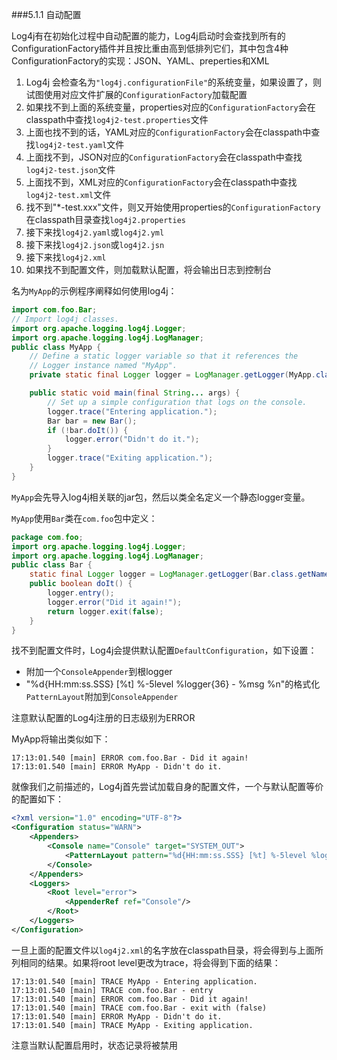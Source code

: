 ###5.1.1 自动配置

Log4j有在初始化过程中自动配置的能力，Log4j启动时会查找到所有的ConfigurationFactory插件并且按比重由高到低排列它们，其中包含4种ConfigurationFactory的实现：JSON、YAML、preperties和XML

1. Log4j 会检查名为`"log4j.configurationFile"`的系统变量，如果设置了，则试图使用对应文件扩展的`ConfigurationFactory`加载配置
2. 如果找不到上面的系统变量，properties对应的`ConfigurationFactory`会在classpath中查找`log4j2-test.properties`文件
3. 上面也找不到的话，YAML对应的`ConfigurationFactory`会在classpath中查找`log4j2-test.yaml`文件
4. 上面找不到，JSON对应的`ConfigurationFactory`会在classpath中查找`log4j2-test.json`文件
5. 上面找不到，XML对应的`ConfigurationFactory`会在classpath中查找`log4j2-test.xml`文件
6. 找不到"*-test.xxx"文件，则又开始使用properties的`ConfigurationFactory`在classpath目录查找`log4j2.properties`
7. 接下来找`log4j2.yaml`或`log4j2.yml`
8. 接下来找`log4j2.json`或`log4j2.jsn`
9. 接下来找`log4j2.xml`
10. 如果找不到配置文件，则加载默认配置，将会输出日志到控制台

名为`MyApp`的示例程序阐释如何使用log4j：
```java
import com.foo.Bar;
// Import log4j classes.
import org.apache.logging.log4j.Logger;
import org.apache.logging.log4j.LogManager;
public class MyApp {
	// Define a static logger variable so that it references the
	// Logger instance named "MyApp".
	private static final Logger logger = LogManager.getLogger(MyApp.class);

	public static void main(final String... args) {
		// Set up a simple configuration that logs on the console.
		logger.trace("Entering application.");
		Bar bar = new Bar();
		if (!bar.doIt()) {
			logger.error("Didn't do it.");
		}
		logger.trace("Exiting application.");
	}
}
```

`MyApp`会先导入log4j相关联的jar包，然后以类全名定义一个静态logger变量。

`MyApp`使用`Bar`类在`com.foo`包中定义：
```java
package com.foo;
import org.apache.logging.log4j.Logger;
import org.apache.logging.log4j.LogManager;
public class Bar {
	static final Logger logger = LogManager.getLogger(Bar.class.getName());
	public boolean doIt() {
		logger.entry();
		logger.error("Did it again!");
		return logger.exit(false);
	}
}
```

找不到配置文件时，Log4j会提供默认配置`DefaultConfiguration`，如下设置：

* 附加一个`ConsoleAppender`到根logger
* "%d{HH:mm:ss.SSS} [%t] %-5level %logger{36} - %msg %n"的格式化`PatternLayout`附加到`ConsoleAppender`

注意默认配置的Log4j注册的日志级别为ERROR

MyApp将输出类似如下：
```console
17:13:01.540 [main] ERROR com.foo.Bar - Did it again!
17:13:01.540 [main] ERROR MyApp - Didn't do it.
```

就像我们之前描述的，Log4j首先尝试加载自身的配置文件，一个与默认配置等价的配置如下：
```xml
<?xml version="1.0" encoding="UTF-8"?>
<Configuration status="WARN">
	<Appenders>
		<Console name="Console" target="SYSTEM_OUT">
			<PatternLayout pattern="%d{HH:mm:ss.SSS} [%t] %-5level %logger{36} - %msg%n"/>
		</Console>
	</Appenders>
	<Loggers>
		<Root level="error">
			<AppenderRef ref="Console"/>
		</Root>
	</Loggers>
</Configuration>
```

一旦上面的配置文件以`log4j2.xml`的名字放在classpath目录，将会得到与上面所列相同的结果。如果将root level更改为trace，将会得到下面的结果：
```console
17:13:01.540 [main] TRACE MyApp - Entering application.
17:13:01.540 [main] TRACE com.foo.Bar - entry
17:13:01.540 [main] ERROR com.foo.Bar - Did it again!
17:13:01.540 [main] TRACE com.foo.Bar - exit with (false)
17:13:01.540 [main] ERROR MyApp - Didn't do it.
17:13:01.540 [main] TRACE MyApp - Exiting application.
```

注意当默认配置启用时，状态记录将被禁用